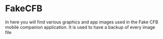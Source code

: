 # FakeCFB

In here you will find various graphics and app images used in the Fake CFB mobile companion application. It is used to have a backup of every image file